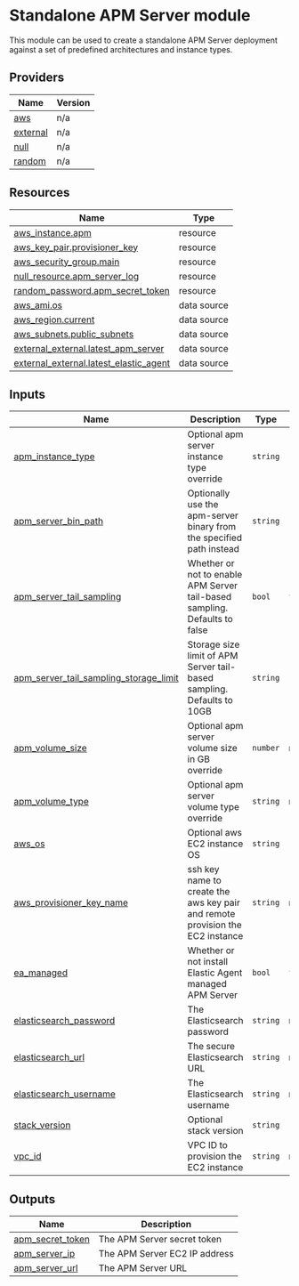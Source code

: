 <!-- BEGIN_TF_DOCS -->
# Standalone APM Server module

This module can be used to create a standalone APM Server deployment against a set of predefined architectures and instance types.

## Providers

| Name | Version |
|------|---------|
| <a name="provider_aws"></a> [aws](#provider\_aws) | n/a |
| <a name="provider_external"></a> [external](#provider\_external) | n/a |
| <a name="provider_null"></a> [null](#provider\_null) | n/a |
| <a name="provider_random"></a> [random](#provider\_random) | n/a |

## Resources

| Name | Type |
|------|------|
| [aws_instance.apm](https://registry.terraform.io/providers/hashicorp/aws/latest/docs/resources/instance) | resource |
| [aws_key_pair.provisioner_key](https://registry.terraform.io/providers/hashicorp/aws/latest/docs/resources/key_pair) | resource |
| [aws_security_group.main](https://registry.terraform.io/providers/hashicorp/aws/latest/docs/resources/security_group) | resource |
| [null_resource.apm_server_log](https://registry.terraform.io/providers/hashicorp/null/latest/docs/resources/resource) | resource |
| [random_password.apm_secret_token](https://registry.terraform.io/providers/hashicorp/random/latest/docs/resources/password) | resource |
| [aws_ami.os](https://registry.terraform.io/providers/hashicorp/aws/latest/docs/data-sources/ami) | data source |
| [aws_region.current](https://registry.terraform.io/providers/hashicorp/aws/latest/docs/data-sources/region) | data source |
| [aws_subnets.public_subnets](https://registry.terraform.io/providers/hashicorp/aws/latest/docs/data-sources/subnets) | data source |
| [external_external.latest_apm_server](https://registry.terraform.io/providers/hashicorp/external/latest/docs/data-sources/external) | data source |
| [external_external.latest_elastic_agent](https://registry.terraform.io/providers/hashicorp/external/latest/docs/data-sources/external) | data source |

## Inputs

| Name | Description | Type | Default | Required |
|------|-------------|------|---------|:--------:|
| <a name="input_apm_instance_type"></a> [apm\_instance\_type](#input\_apm\_instance\_type) | Optional apm server instance type override | `string` | `""` | no |
| <a name="input_apm_server_bin_path"></a> [apm\_server\_bin\_path](#input\_apm\_server\_bin\_path) | Optionally use the apm-server binary from the specified path instead | `string` | `""` | no |
| <a name="input_apm_server_tail_sampling"></a> [apm\_server\_tail\_sampling](#input\_apm\_server\_tail\_sampling) | Whether or not to enable APM Server tail-based sampling. Defaults to false | `bool` | `false` | no |
| <a name="input_apm_server_tail_sampling_storage_limit"></a> [apm\_server\_tail\_sampling\_storage\_limit](#input\_apm\_server\_tail\_sampling\_storage\_limit) | Storage size limit of APM Server tail-based sampling. Defaults to 10GB | `string` | `"10GB"` | no |
| <a name="input_apm_volume_size"></a> [apm\_volume\_size](#input\_apm\_volume\_size) | Optional apm server volume size in GB override | `number` | n/a | yes |
| <a name="input_apm_volume_type"></a> [apm\_volume\_type](#input\_apm\_volume\_type) | Optional apm server volume type override | `string` | n/a | yes |
| <a name="input_aws_os"></a> [aws\_os](#input\_aws\_os) | Optional aws EC2 instance OS | `string` | `""` | no |
| <a name="input_aws_provisioner_key_name"></a> [aws\_provisioner\_key\_name](#input\_aws\_provisioner\_key\_name) | ssh key name to create the aws key pair and remote provision the EC2 instance | `string` | n/a | yes |
| <a name="input_ea_managed"></a> [ea\_managed](#input\_ea\_managed) | Whether or not install Elastic Agent managed APM Server | `bool` | `false` | no |
| <a name="input_elasticsearch_password"></a> [elasticsearch\_password](#input\_elasticsearch\_password) | The Elasticsearch password | `string` | n/a | yes |
| <a name="input_elasticsearch_url"></a> [elasticsearch\_url](#input\_elasticsearch\_url) | The secure Elasticsearch URL | `string` | n/a | yes |
| <a name="input_elasticsearch_username"></a> [elasticsearch\_username](#input\_elasticsearch\_username) | The Elasticsearch username | `string` | n/a | yes |
| <a name="input_stack_version"></a> [stack\_version](#input\_stack\_version) | Optional stack version | `string` | `"latest"` | no |
| <a name="input_vpc_id"></a> [vpc\_id](#input\_vpc\_id) | VPC ID to provision the EC2 instance | `string` | n/a | yes |

## Outputs

| Name | Description |
|------|-------------|
| <a name="output_apm_secret_token"></a> [apm\_secret\_token](#output\_apm\_secret\_token) | The APM Server secret token |
| <a name="output_apm_server_ip"></a> [apm\_server\_ip](#output\_apm\_server\_ip) | The APM Server EC2 IP address |
| <a name="output_apm_server_url"></a> [apm\_server\_url](#output\_apm\_server\_url) | The APM Server URL |
<!-- END_TF_DOCS -->